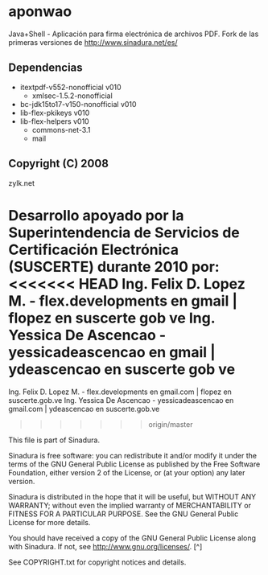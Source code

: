 # aponwao
Java+Shell - Aplicación para firma electrónica de archivos PDF. Fork de las primeras versiones de http://www.sinadura.net/es/

## Dependencias
 * itextpdf-v552-nonofficial v010
   * xmlsec-1.5.2-nonofficial
 * bc-jdk15to17-v150-nonofficial v010
 * lib-flex-pkikeys v010
 * lib-flex-helpers v010
   * commons-net-3.1
   * mail

## Copyright (C) 2008
zylk.net

Desarrollo apoyado por la Superintendencia de Servicios de Certificación Electrónica (SUSCERTE) durante 2010 por:
<<<<<<< HEAD
Ing. Felix D. Lopez M. - flex.developments en gmail | flopez en suscerte gob ve
Ing. Yessica De Ascencao - yessicadeascencao en gmail | ydeascencao en suscerte gob ve
=======
Ing. Felix D. Lopez M. - flex.developments en gmail.com | flopez en suscerte.gob.ve
Ing. Yessica De Ascencao - yessicadeascencao en gmail.com | ydeascencao en suscerte.gob.ve
>>>>>>> origin/master

This file is part of Sinadura.

Sinadura is free software: you can redistribute it and/or modify
it under the terms of the GNU General Public License as published by
the Free Software Foundation, either version 2 of the License, or
(at your option) any later version.

Sinadura is distributed in the hope that it will be useful,
but WITHOUT ANY WARRANTY; without even the implied warranty of
MERCHANTABILITY or FITNESS FOR A PARTICULAR PURPOSE.  See the
GNU General Public License for more details.

You should have received a copy of the GNU General Public License
along with Sinadura.  If not, see <http://www.gnu.org/licenses/>. [^]

See COPYRIGHT.txt for copyright notices and details.
